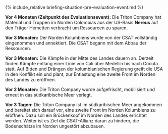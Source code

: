 {% include_relative briefing-situation-pre-evaluation-event.md %}

**Vor 4 Monaten (Zeitpunkt des Evaluationsevent):** Die Triton Company hat Material und Truppen im Norden Colombias aus der US-Basis **Nereus** auf den Träger Hemetten verbracht um Ressourcen zu sparen.

**Vor 3 Monaten:** Der Norden Kolumbiens wurde von der CSAT vollständig eingenommen und annektiert. Die CSAT begann mit dem Abbau der Ressourcen.

**Vor 3 Monaten:** Die Kämpfe in der Mitte des Landes dauern an. Derzeit finden Kämpfe entlang einer Linie von Cali über Medellín bis nach Cúcuta statt. Auf Bitten und Drängen der kolumbianischen Regierung greift die USA in den Konflikt ein und plant, zur Entlastung eine zweite Front im Norden des Landes zu eröffnen.

**Vor 2 Monaten:** Die Triton Company wurde aufgefrischt, mobilisiert und erneut in das südkaribische Meer verlegt.

**Vor 3 Tagen:** Die Triton Company ist im südkaribischen Meer angekommen und bereitet sich darauf vor, eine zweite Front im Norden Kolumbiens zu eröffnen. Dazu soll ein Brückenkopf im Norden des Landes errichtet werden. Weiter ist es Ziel die CSAT-Allianz daran zu hindern, die Bodenschätze im Norden ungestört abzubauen.
